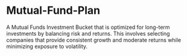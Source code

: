 # Mutual-Fund-Plan
A Mutual Funds Investment Bucket that is optimized for long-term investments by balancing risk and returns. This involves selecting companies that provide consistent growth and moderate returns while minimizing exposure to volatility.
